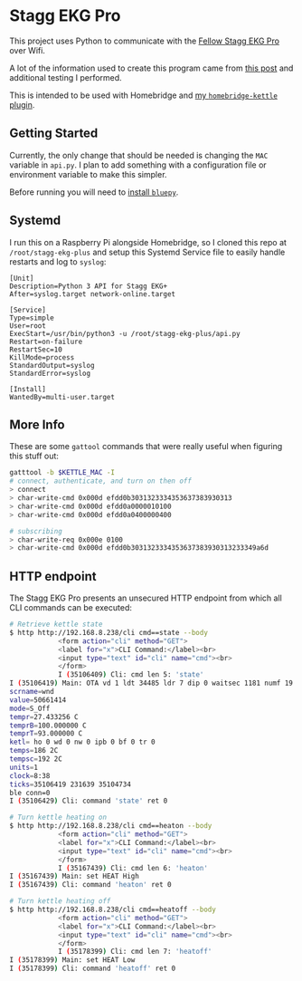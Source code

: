 # Stagg EKG Pro
This project uses Python to communicate with the [Fellow Stagg EKG Pro]() over Wifi.

A lot of the information used to create this program came from [this post](https://www.reddit.com/r/homeassistant/comments/ek47k2/ble_reverse_engineering_a_fellow_stagg_ekg_kettle/) and additional testing I performed.

This is intended to be used with Homebridge and [my `homebridge-kettle` plugin](https://github.com/calvinmclean/homebridge-kettle).


## Getting Started
Currently, the only change that should be needed is changing the `MAC` variable in `api.py`. I plan to add something with a configuration file or environment variable to make this simpler.

Before running you will need to [install `bluepy`](https://github.com/IanHarvey/bluepy).


## Systemd
I run this on a Raspberry Pi alongside Homebridge, so I cloned this repo at `/root/stagg-ekg-plus` and setup this Systemd Service file to easily handle restarts and log to `syslog`:
```
[Unit]
Description=Python 3 API for Stagg EKG+
After=syslog.target network-online.target

[Service]
Type=simple
User=root
ExecStart=/usr/bin/python3 -u /root/stagg-ekg-plus/api.py
Restart=on-failure
RestartSec=10
KillMode=process
StandardOutput=syslog
StandardError=syslog

[Install]
WantedBy=multi-user.target
```

## More Info
These are some `gattool` commands that were really useful when figuring this stuff out:
```bash
gatttool -b $KETTLE_MAC -I
# connect, authenticate, and turn on then off
> connect
> char-write-cmd 0x000d efdd0b3031323334353637383930313
> char-write-cmd 0x000d efdd0a0000010100
> char-write-cmd 0x000d efdd0a0400000400

# subscribing
> char-write-req 0x000e 0100
> char-write-cmd 0x000d efdd0b3031323334353637383930313233349a6d
```

## HTTP endpoint
The Stagg EKG Pro presents an unsecured HTTP endpoint from which all CLI commands can be executed:
```bash
# Retrieve kettle state
$ http http://192.168.8.238/cli cmd==state --body
            <form action="cli" method="GET">
            <label for="x">CLI Command:</label><br>
            <input type="text" id="cli" name="cmd"><br>
            </form>
            I (35106409) Cli: cmd len 5: 'state'
I (35106419) Main: OTA vd 1 ldt 34485 ldr 7 dip 0 waitsec 1181 numf 19 wgi 1 iot r 0
scrname=wnd
value=50661414
mode=S_Off
tempr=27.433256 C
temprB=100.000000 C
temprT=93.000000 C
ketl= ho 0 wd 0 nw 0 ipb 0 bf 0 tr 0
temps=186 2C
tempsc=192 2C
units=1
clock=8:38
ticks=35106419 231639 35104734
ble conn=0
I (35106429) Cli: command 'state' ret 0

# Turn kettle heating on
$ http http://192.168.8.238/cli cmd==heaton --body
            <form action="cli" method="GET">
            <label for="x">CLI Command:</label><br>
            <input type="text" id="cli" name="cmd"><br>
            </form>
            I (35167439) Cli: cmd len 6: 'heaton'
I (35167439) Main: set HEAT High
I (35167439) Cli: command 'heaton' ret 0

# Turn kettle heating off
$ http http://192.168.8.238/cli cmd==heatoff --body
            <form action="cli" method="GET">
            <label for="x">CLI Command:</label><br>
            <input type="text" id="cli" name="cmd"><br>
            </form>
            I (35178399) Cli: cmd len 7: 'heatoff'
I (35178399) Main: set HEAT Low
I (35178399) Cli: command 'heatoff' ret 0
```
